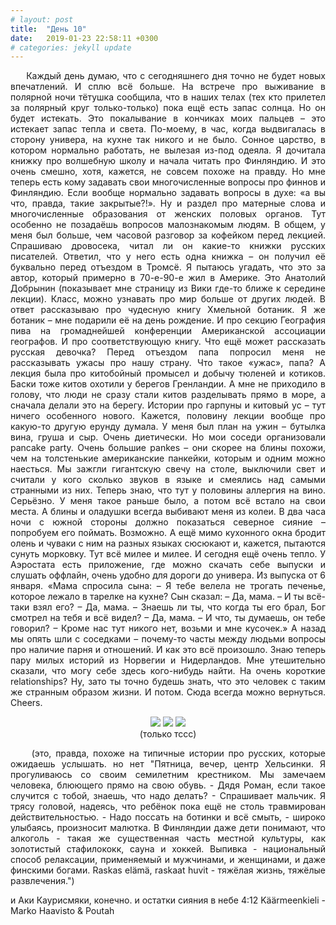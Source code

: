 ```yaml
---
# layout: post
title:  "День 10"
date:   2019-01-23 22:58:11 +0300
# categories: jekyll update
---
```


<div style="text-align: justify">
&nbsp;&nbsp;&nbsp;&nbsp;
Каждый день думаю, что с сегодняшнего дня точно не будет новых впечатлений. И сплю всё больше. На встрече про выживание в полярной ночи тётушка сообщила, что в наших телах (тех кто прилетел за полярный круг только-только) пока ещё есть запас солнца. Но он будет истекать. Это покалывание в кончиках моих пальцев – это истекает запас тепла и света. По-моему, в час, когда выдвигалась в сторону универа, на кухне так никого и не было. Сонное царство, в котором нормально работать, не вылезая из-под одеяла. Я дочитала книжку про волшебную школу и начала читать про Финляндию. И это очень смешно, хотя, кажется, не совсем похоже на правду. Но мне теперь есть кому задавать свои многочисленные вопросы про финнов и Финляндию. Если вообще нормально задавать вопросы в духе: «а вы что, правда, такие закрытые?!». Ну  и раздел про матерные слова и многочисленные образования от женских половых органов. Тут особенно не позадаёшь вопросов малознакомым людям. В общем, у меня был больше, чем часовой разговор за кофейком перед лекцией. Спрашиваю дровосека, читал ли он какие-то книжки русских писателей. Ответил, что у него есть одна книжка – он получил её буквально перед отъездом в Тромсё. Я пытаюсь угадать, что это за автор, который примерно в 70-е-90-е жил в Америке. Это Анатолий Добрынин (показывает мне страницу из Вики где-то ближе к середине лекции). Класс, можно узнавать про мир больше от других людей. В ответ рассказываю про чудесную книгу Хмельной ботаник. Я же ботаник – мне подарили её на день рождение. И про секцию География пива на громаднейшей конференции Американской ассоциации географов. И про соответствующую книгу. Что ещё может рассказать русская девочка? Перед отъездом папа попросил меня не рассказывать ужасы про нашу страну. Что такое «ужас», папа? А лекция была про китобойный промысел и добычу тюленей и котиков. Баски тоже китов охотили у берегов Гренландии. А мне не приходило в голову, что люди не сразу стали китов разделывать прямо в море, а сначала делали это на берегу. Истории про гарпуны и китовый ус – тут ничего особенного нового. Кажется, половину лекции вообще про какую-то другую ерунду думала. У меня был план на ужин – бутылка вина, груша и сыр. Очень диетически. Но мои соседи организовали pancake party. Очень большие pankes – они скорее на блины похожи, чем на толстенькие американские панкейки, которым и одним можно наесться. Мы зажгли гигантскую свечу на столе, выключили свет и считали у кого сколько звуков в языке и смеялись над самыми странными из них. Теперь знаю, что тут у половины аллергия на вино. Серьёзно. У меня такое раньше было, а потом всё встало на свои места. А блины и оладушки всегда выбивают меня из колеи. В два часа ночи с южной стороны должно показаться северное сияние – попробуем его поймать. Возможно.  А ещё мимо кухонного окна бродит олень и чуваки с ним на разных языках сюсюкают и,  кажется, пытаются сунуть морковку. Тут всё милее и милее. И сегодня ещё очень тепло. 
У Аэростата есть приложение, где можно скачать себе выпуски и слушать оффлайн, очень удобно для дороги до универа. Из выпуска от 6 января.
«Мама спросила сына:
– Я тебе велела не трогать печенье, которое лежало в тарелке на кухне?
Сын сказал:
– Да, мама.
– И ты всё-таки взял его?
– Да, мама.
– Знаешь ли ты, что когда ты его брал, Бог смотрел на тебя и всё видел?
– Да, мама.
– И что, ты думаешь, он тебе говорил?
– Кроме нас тут никого нет, возьми и мне кусочек.»
А назад мы опять шли с соседками – почему-то часты между людьми вопросы про наличие парня и отношений. И как это всё произошло. Знаю теперь пару милых историй из Норвегии и Нидерландов. Мне утешительно сказали, что могу себе здесь кого-нибудь найти. На очень короткие relationships? Ну, зато ты точно будешь знать, что это человек с таким же странным образом жизни. И потом. Сюда всегда можно вернуться. Cheers.
</div>

<p align="center">
    <img src="{{site.baseurl}}/assets/images/57.png" />
    <img src="{{site.baseurl}}/assets/images/58.png" />
    <img src="{{site.baseurl}}/assets/images/59.png" />
    <br />
    (только тссс)
</p>


<div style="text-align: justify">
&nbsp;&nbsp;&nbsp;&nbsp;
(это, правда, похоже на типичные истории про русских, которые ожидаешь услышать. но нет
"Пятница, вечер, центр Хельсинки. Я прогуливаюсь со своим семилетним крестником. Мы замечаем человека, блюющего прямо на свою обувь.
- Дядя Роман, если такое случится с тобой, знаешь, что надо делать? - Спрашивает мальчик. Я трясу головой, надеясь, что ребёнок пока ещё не столь травмирован действительностью.
- Надо поссать на ботинки и всё смыть, - широко улыбаясь, произносит малютка.
В Финляндии даже дети понимают, что алкоголь - такая же существенная часть местной культуры, как золотистый стафилококк, сауна и хоккей. Выпивка - национальный способ релаксации, применяемый и мужчинами, и женщинами, и даже финскими богами. Raskas elämä, raskaat huvit - тяжёлая жизнь, тяжёлые развлечения.")

и Аки Каурисмяки, конечно. и остатки сияния в небе 4:12
Käärmeenkieli - Marko Haavisto & Poutah
</div>


